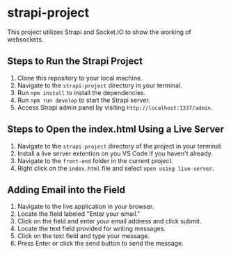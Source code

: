 # strapi-project

This project utilizes Strapi and Socket.IO to show the working of websockets.

## Steps to Run the Strapi Project

1. Clone this repository to your local machine.
2. Navigate to the `strapi-project` directory in your terminal.
3. Run `npm install` to install the dependencies.
4. Run `npm run develop` to start the Strapi server.
5. Access Strapi admin panel by visiting `http://localhost:1337/admin`.

## Steps to Open the index.html Using a Live Server

1. Navigate to the `strapi-project` directory of the project in your terminal.
2. Install a live server extention on you VS Code if you haven't already.
3. Navigate to the `front-end` folder in the current project.
4. Right click on the `index.html` file and select `open using live-server`. 

## Adding Email into the Field

1. Navigate to the live application in your browser.
2. Locate the field labeled "Enter your email."
3. Click on the field and enter your email address and click submit.
4. Locate the text field provided for writing messages.
5. Click on the text field and type your message.
6. Press Enter or click the send button to send the message.


